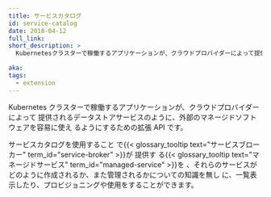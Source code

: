 ```yaml
---
title: サービスカタログ
id: service-catalog
date: 2018-04-12
full_link:
short_description: >
  Kubernetesクラスターで稼働するアプリケーションが、クラウドプロバイダーによって提供されるデータストアサービスのように、外部のマネージドソフトウェアを容易に使えるようにするための拡張APIです。

aka:
tags:
  - extension
---
```


Kubernetes クラスターで稼働するアプリケーションが、クラウドプロバイダーによって
提供されるデータストアサービスのように、外部のマネージドソフトウェアを容易に使え
るようにするための拡張 API です。

<!--more-->

サービスカタログを使用すること
で{{< glossary_tooltip text="サービスブローカー" term_id="service-broker" >}}が
提供す
る{{< glossary_tooltip text="マネージドサービス" term_id="managed-service" >}}を
、それらのサービスがどのように作成されるか、また管理されるかについての知識を無し
に、一覧表示したり、プロビジョニングや使用をすることができます。
